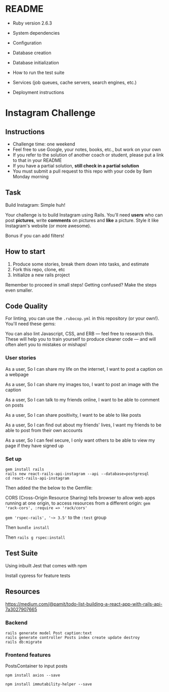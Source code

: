 # README

- Ruby version 2.6.3

- System dependencies

- Configuration

- Database creation

- Database initialization

- How to run the test suite

- Services (job queues, cache servers, search engines, etc.)

- Deployment instructions

# Instagram Challenge

## Instructions

- Challenge time: one weekend
- Feel free to use Google, your notes, books, etc., but work on your own
- If you refer to the solution of another coach or student, please put a link to that in your README
- If you have a partial solution, **still check in a partial solution**
- You must submit a pull request to this repo with your code by 9am Monday morning

## Task

Build Instagram: Simple huh!

Your challenge is to build Instagram using Rails. You'll need **users** who can post **pictures**, write **comments** on pictures and **like** a picture. Style it like Instagram's website (or more awesome).

Bonus if you can add filters!

## How to start

1. Produce some stories, break them down into tasks, and estimate
2. Fork this repo, clone, etc
3. Initialize a new rails project

Remember to proceed in small steps! Getting confused? Make the steps even smaller.

## Code Quality

For linting, you can use the `.rubocop.yml` in this repository (or your own!).
You'll need these gems:

You can also lint Javascript, CSS, and ERB — feel free to research this. These
will help you to train yourself to produce cleaner code — and will often alert
you to mistakes or mishaps!

### User stories

As a user,
So I can share my life on the internet,
I want to post a caption on a webpage

As a user,
So I can share my images too,
I want to post an image with the caption

As a user,
So I can talk to my friends online,
I want to be able to comment on posts

As a user,
So I can share positivity,
I want to be able to like posts

As a user,
So I can find out about my friends' lives,
I want my friends to be able to post from their own accounts

As a user,
So I can feel secure,
I only want others to be able to view my page if they have signed up

### Set up

```
gem install rails
rails new react-rails-api-instagram --api --database=postgresql
cd react-rails-api-instagram
```

Then added the the below to the Gemfile:

CORS (Cross-Origin Resource Sharing) tells browser to allow web apps running at one origin, to access resources from a different origin:
`gem 'rack-cors', :require => 'rack/cors'`

`gem 'rspec-rails', '~> 3.5'` to the `:test` group

Then `bundle install`

Then `rails g rspec:install`

## Test Suite

Using inbuilt Jest that comes with npm

Install cypress for feature tests

## Resources

https://medium.com/@pamit/todo-list-building-a-react-app-with-rails-api-7a3027907665

### Backend

```
rails generate model Post caption:text
rails generate controller Posts index create update destroy
rails db:migrate
```

### Frontend features

PostsContainer to input posts

`npm install axios --save`

`npm install immutability-helper --save`
